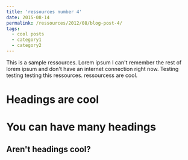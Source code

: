 ```yaml
---
title: 'ressources number 4'
date: 2015-08-14
permalink: /ressources/2012/08/blog-post-4/
tags:
  - cool posts
  - category1
  - category2
---
```


This is a sample ressources. Lorem ipsum I can't remember the rest of lorem ipsum and don't have an internet connection right now. Testing testing testing this ressources. ressourcess are cool.

Headings are cool
======

You can have many headings
======

Aren't headings cool?
------